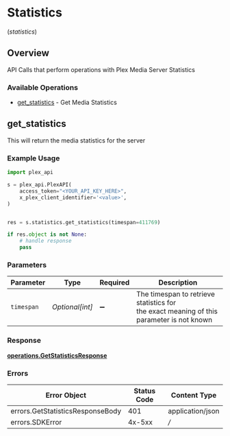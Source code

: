 # Statistics
(*statistics*)

## Overview

API Calls that perform operations with Plex Media Server Statistics


### Available Operations

* [get_statistics](#get_statistics) - Get Media Statistics

## get_statistics

This will return the media statistics for the server

### Example Usage

```python
import plex_api

s = plex_api.PlexAPI(
    access_token="<YOUR_API_KEY_HERE>",
    x_plex_client_identifier='<value>',
)


res = s.statistics.get_statistics(timespan=411769)

if res.object is not None:
    # handle response
    pass

```

### Parameters

| Parameter                                                                                 | Type                                                                                      | Required                                                                                  | Description                                                                               |
| ----------------------------------------------------------------------------------------- | ----------------------------------------------------------------------------------------- | ----------------------------------------------------------------------------------------- | ----------------------------------------------------------------------------------------- |
| `timespan`                                                                                | *Optional[int]*                                                                           | :heavy_minus_sign:                                                                        | The timespan to retrieve statistics for<br/>the exact meaning of this parameter is not known<br/> |


### Response

**[operations.GetStatisticsResponse](../../models/operations/getstatisticsresponse.md)**
### Errors

| Error Object                     | Status Code                      | Content Type                     |
| -------------------------------- | -------------------------------- | -------------------------------- |
| errors.GetStatisticsResponseBody | 401                              | application/json                 |
| errors.SDKError                  | 4x-5xx                           | */*                              |
